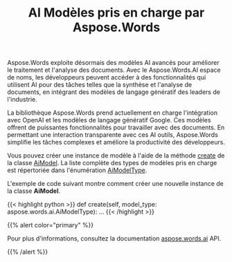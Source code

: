 ﻿---
title: AI Modèles pris en charge par Aspose.Words
second_title: Aspose.Words pour Python via .NET
articleTitle: Modèles AI pris en charge
linktitle: Modèles AI pris en charge
type: docs
weight: 10
description: "Aspose.Words pour Python prend en charge les modèles OpenAI et Google AI pour les documents de synthèse et de traduction. Utilisez Aspose.Words avec les modèles Gpt-4o, Gpt-4o mini, Gpt-4 Turbo, GPT-3.5 Turbo, Gémeaux 1.5 Flash, Gémeaux 1.5 Flash-8B, Gémeaux 1.5 Pro."
url: /fr/python-net/supported-ai-models/
timestamp: 2024-11-26-12-00-00
---

Aspose.Words exploite désormais des modèles AI avancés pour améliorer le traitement et l'analyse des documents. Avec le Aspose.Words.AI espace de noms, les développeurs peuvent accéder à des fonctionnalités qui utilisent AI pour des tâches telles que la synthèse et l'analyse de documents, en intégrant des modèles de langage génératif des leaders de l'industrie.

La bibliothèque Aspose.Words prend actuellement en charge l'intégration avec OpenAI et les modèles de langage génératif Google. Ces modèles offrent de puissantes fonctionnalités pour travailler avec des documents. En permettant une interaction transparente avec ces AI outils, Aspose.Words simplifie les tâches complexes et améliore la productivité des développeurs.

Vous pouvez créer une instance de modèle à l'aide de la méthode [create](https://reference.aspose.com/words/python-net/aspose.words.ai/aimodel/create/) de la classe [AiModel](https://reference.aspose.com/words/python-net/aspose.words.ai/aimodel/). La liste complète des types de modèles pris en charge est répertoriée dans l'énumération [AiModelType](https://reference.aspose.com/words/python-net/aspose.words.ai/aimodeltype/).

L'exemple de code suivant montre comment créer une nouvelle instance de la classe **AiModel**.

{{< highlight python >}}
def create(self, model_type: aspose.words.ai.AiModelType):
    ...
{{< /highlight >}}

{{% alert color="primary" %}}

Pour plus d'informations, consultez la documentation [aspose.words.ai](https://reference.aspose.com/words/python-net/aspose.words.ai/) API.

{{% /alert %}}

